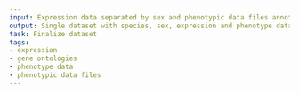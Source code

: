 ```yaml
---
input: Expression data separated by sex and phenotypic data files annotated with gene ontologies
output: Single dataset with species, sex, expression and phenotype data
task: Finalize dataset
tags:
- expression
- gene ontologies
- phenotype data
- phenotypic data files
---
```


